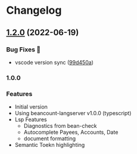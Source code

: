 # Changelog

## [1.2.0](https://github.com/polarmutex/beancount-language-server/compare/vscode-beancount-language-server-v1.1.1...vscode-beancount-language-server-v1.2.0) (2022-06-19)


### Bug Fixes 🐛

* vscode version sync ([99d450a](https://github.com/polarmutex/beancount-language-server/commit/99d450a057efd02929b4280e16a3319a6bc485c7))

### 1.0.0

### Features

- Initial version
- Using beancount-langserver v1.0.0 (typescript)
- Lsp Features
  - Diagnostics from bean-check
  - Autocomplete Payees, Accounts, Date
  - document formatting
- Semantic Toekn highlighting
